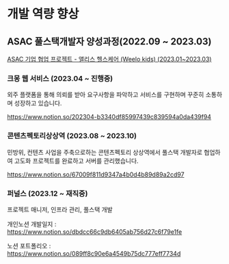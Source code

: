# 개발 역량 향상 

## ASAC 풀스택개발자 양성과정(2022.09 ~ 2023.03)

[ASAC 기업 협업 프로젝트 - 앨리스 헬스케어 (Weelo kids) (2023.01~2023.03)](https://www.notion.so/ASAC-Weelo-kids-2023-01-2023-03-b0cb8d04bb564d9498e5fe70c1be3472)

### 크몽 웹 서비스     (2023.04 ~ 진행중)   
외주 플랫폼을 통해 의뢰를 받아 요구사항을 파악하고 서비스를 구현하며 꾸준히 소통하며 성장하고 있습니다.

https://www.notion.so/202304-b3340df85997439c839594a0da439f94

### 콘텐츠펙토리상상역 (2023.08 ~ 2023.10)   
민방위, 컨텐츠 사업을 주축으로하는 콘텐츠펙토리 상상역에서 풀스택 개발자로 협업하여 고도화 프로젝트를 완료하고 서버를 관리했습니다.

https://www.notion.so/67009f811d9347a4b0d4b89d89a2cd97

### 퍼널스 (2023.12 ~ 재직중)   
프로젝트 매니저, 인프라 관리, 풀스택 개발

개인노션 개발일지 :  https://www.notion.so/dbdcc66c9db6405ab756d27c6f79e1fe

노션 포트폴리오   :  https://www.notion.so/089ff8c90e6a4549b75dc777eff7734d
